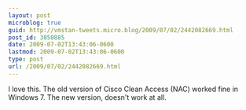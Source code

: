 ```yaml
---
layout: post
microblog: true
guid: http://vmstan-tweets.micro.blog/2009/07/02/2442082669.html
post_id: 3050885
date: 2009-07-02T13:43:06-0600
lastmod: 2009-07-02T13:43:06-0600
type: post
url: /2009/07/02/2442082669.html
---
```

I love this. The old version of Cisco Clean Access (NAC) worked fine in Windows 7. The new version, doesn't work at all.
